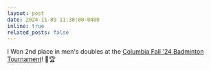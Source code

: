 ```yaml
---
layout: post
date: 2024-11-09 11:30:00-0400
inline: true
related_posts: false
---
```


I Won 2nd place in men's doubles at the [Columbia Fall '24 Badminton Tournament](https://www.instagram.com/p/DC7dJfZzsJX/?img_index=2)! 🏸🏆
